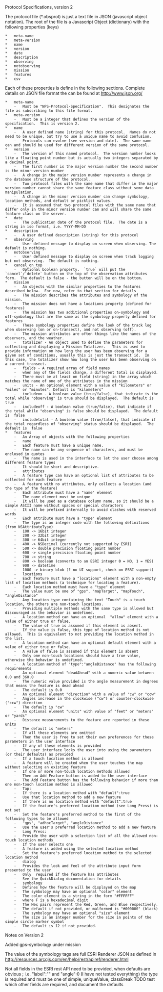 Protocol Specifications, version 2

The protocol file (*.obsprot) is just a text file in JSON (javascript object notation).  The root of the file is a Javascript Object (dictionary) with the following properties (keys)

	*	meta-name
	*	meta-version
	*	name
	*	version
	*	date
	*	description
	*	observing
	*	notobserving
	*	mission
	*	features
	*	csv

Each of these properties is define in the following sections. Complete details on JSON file format the can be found at http://www.json.org/

	*	meta-name
		-	Must be "NPS-Protocol-Specification".  This designates the file as subscribing to this file format.
	*	meta-version
		-	Must be a integer that defines the version of the specification.  This is version 2.
	*	name
		-	A user defined name (string) for this protocol.  Names do not need to be unique, but try to use a unique name to avoid confusion.
		-	Protocols can evolve (see version and date).  The same name can and should be used for different version of the same protocol.
	*	version
		-	The version of this named protocol.  The version number looks like a floating point number but is actually two integers separated by a decimal point.
		-	The first number is the major version number the second number is the minor version number
		-	A change in the major version number represents a change in the database structure of the protocol.
		-	Two protocol files with the same name that differ in the major version number cannot share the same feature class without some data manipulation.
		-	A change in the minor version number can change symbology, location methods, and default or picklist values.
		-	It is assumed that two protocol files with the same name that differ only in the minor version number can and will share the same feature class on the server.
	*	date
		-	The publication date of the protocol file.  The date is a string in iso format, i.e. YYYY-MM-DD
	*	description
		-	A user defined description (string) for this protocol
	*	observing
		-	User defined message to display on screen when observing. The default is nothing.
	*	notobserving
		-	User defined message to display on screen when track logging but not observing.  The default is nothing.
	*	cancel_on_top
		-	Optional boolean property.  `true` will put the `cancel`/`delete` button on the top of the observation attributes form.  The default is false - the button will be on the bottom.
	*	mission
		-	An objects with the similar properties to the features described below.  For now, refer to that section for details
		-	The mission describes the attributes and symbology of the mission.
		-	The mission does not have a locations property (defined for features)
		-	The mission has two additional properties on-symbology and off-symbology that are the same as the symbology property defined for features
		-	These symbology properties define the look of the track log when observing (on or on-transect), and not observing (off).
		-	The mission attributes are often things like the names of the observers, and the weather.
		-	totalizer - An object used to define the parameters for collecting and displaying a Mission Totalizer.   This is used to provide information on how long the user has been observing for a given set of conditions, usually this is just the transect id.  In this case, the totalizer show how long the user has been observing on a current transect.
		-	fields - A required array of field names
		-	when any of the fields change, a different total is displayed.
		-	There must be at least on field (string) in the array which matches the name of one of the attributes in the mission
		-	units - An optional element with a value of "kilometers" or "miles" or "minutes". Default is "kilometers"
		-	includeon - A boolean value (true/false), that indicate is the total while "observing" is true should be displayed.  The default is  true
		-	includeoff - A boolean value (true/false), that indicate if the total while "observing" is false should be displayed.  The default is  false
		-	includetotal - A boolean value (true/false), that indicate if the total regardless of "observing" status should be displayed.  The default is  false
	*	features
		-	An Array of objects with the following properties
		-	name
		-	Each feature must have a unique name.
		-	The name can be any sequence of characters, and must be enclosed in quotes
		-	The name is used in the interface to let the user choose among different feature types
		-	It should be short and descriptive.
		-	attributes
		-	A feature type can have an optional list of attributes to be collected for each feature
		-	A feature with no attributes, only collects a location (and the type of the feature)
		-	Each attribute must have a "name" element
		-	The name element must be unique
		-	It will be used as a database column name, so it should be a simple ASCII name without spaces or special characters
		-	It will be prefixed internally to avoid clashes with reserved words
		-	Each attribute must have a "type" element
		-	The type is an integer code with the following definitions (from NSAttributeType)
		-	100 -> 16bit integer
		-	200 -> 32bit integer
		-	300 -> 64bit integer
		-	400 -> NSDecimal (currently not supported by ESRI)
		-	500 -> double precision floating point number
		-	600 -> single precision floating point number
		-	700 -> string
		-	800 -> boolean (converts to an ESRI integer 0 = NO, 1 = YES)
		-	900 -> datetime
		-	1000 -> binary blob (? no UI support, check on ESRI support)
		-	locations
		-	Each feature must have a "locations" element with a non-empty list of location methods (a technique for locating a feature).
		-	Each location method must have a "type" element
		-	The value must be one of "gps", "mapTarget", "mapTouch", "angleDistance"
		-	Any location type containing the text "Touch" is a touch location, the others are non-touch locations.
		-	Providing multiple methods with the same type is allowed but discouraged as the behavior is undefined.
		-	A location method can have an optional  "allow" element with a value of either true or false.
		-	The value of true is assumed if this element is absent.
		-	If the value is false, this type of location method is not allowed.  This is equivalent to not providing the location method in the list.
		-	A location method can have an optional default element with a value of either true or false.
		-	A value of false is assumed if this element is absent
		-	Only one non-touch locations should have a true value, otherwise the behavior is undefined.
		-	A location method of "type":"angleDistance" has the following requirements
		-	An optional element "deadAhead" with a numeric value between 0.0 and 360.0
		-	The numeric value provided is the angle measurement in degrees that means the feature is dead ahead
		-	The default is 0.0
		-	An optional element "direction" with a value of "cw" or "ccw"
		-	Angles increase in the clockwise ("cw") or counter-clockwise ("ccw") direction
		-	The default is "cw"
		-	An optional element "units" with value of "feet" or "meters" or "yards"
		-	Distance measurements to the feature are reported in these units
		-	The default is "meters"
		-	If all these elements are omitted
		-	Then the user is free to set their own preferences for these parameters in the user interface
		-	If any of these elements is provided
		-	The user interface locks the user into using the parameters (or their defaults) as provided
		-	If a touch location method is allowed
		-	A feature will be created when the user touches the map without selecting an existing feature
		-	If one or more non-touch location methods allowed
		-	Then an Add Feature button is added to the user interface
		-	The Add Feature button has the following behavior if more than one non-touch location method is allowed
		-	Tap:
		-	If there is a location method with "default":true
		-	Use that location method to add a new feature
		-	If there is no location method with "default":true
		-	If the feature's preferred location method (see Long Press) is not set
		-	Set the feature's preferred method to the first of the following types to be allowed
		-	"gps", "adhocTarget", "angleDistance"
		-	Use the user's preferred location method to add a new feature
		-	Long Press:
		-	Provide the user with a selection list of all the allowed non-touch location methods
		-	If the user selects one
		-	A feature is added using the selected location method
		-	Set the feature's preferred location method to the selected location method
		-	dialog
		-	Provides the look and feel of the attribute input form presented to the user
		-	Only  required if the feature has attributes
		-	See the QuickDialog documentation for details
		-	symbology
		-	Defines how the feature will be displayed on the map
		-	The symbology may have an optional "color" element
		-	The color element is a string in the form "#FFFFFF"
		-	where F is a hexadecimal digit
		-	The Hex pairs represent the Red, Green, and Blue respectively.
		-	The default if not provided, or malformed is "#000000" (black)
		-	The symbology may have an optional "size" element
		-	The size is an integer number for the size in points of the simple circle marker symbol
		-	The default is 12 if not provided.
Notes on Version 2

Added gps-symbology under mission

The value of the symbology tags are full ESRI Renderer JSON as defined in http://resources.arcgis.com/en/help/rest/apiref/renderer.html

Not all fields in the ESRI rest API need to be provided, when defaults are obvious ; i.e. "label":"" and "angle":0 (I have not tested everything)
the type is required and must be one of simple, uniqueValue, classBreak
TODO test which other fields are required, and document the defaults
